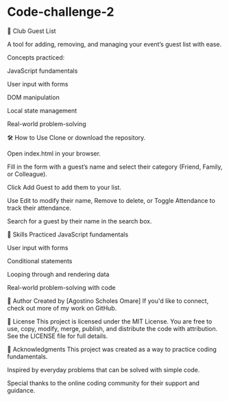 # Code-challenge-2
🎉 Club Guest List

A tool for adding, removing, and managing your event’s guest list with ease.

Concepts practiced:

JavaScript fundamentals

User input with forms

DOM manipulation

Local state management

Real-world problem-solving

🛠 How to Use
Clone or download the repository.

Open index.html in your browser.

Fill in the form with a guest’s name and select their category (Friend, Family, or Colleague).

Click Add Guest to add them to your list.

Use Edit to modify their name, Remove to delete, or Toggle Attendance to track their attendance.

Search for a guest by their name in the search box.

🧠 Skills Practiced
JavaScript fundamentals

User input with forms

Conditional statements

Looping through and rendering data

Real-world problem-solving with code

👤 Author
Created by [Agostino Scholes Omare]
If you'd like to connect, check out more of my work on GitHub.

📜 License
This project is licensed under the MIT License.
You are free to use, copy, modify, merge, publish, and distribute the code with attribution.
See the LICENSE file for full details.

🙌 Acknowledgments
This project was created as a way to practice coding fundamentals.

Inspired by everyday problems that can be solved with simple code.

Special thanks to the online coding community for their support and guidance.

